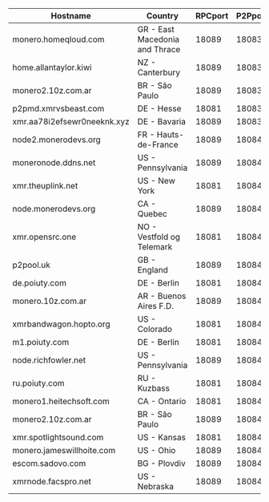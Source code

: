 Hostname | Country | RPCport | P2Pport
--- | --- | --- | ---
monero.homeqloud.com | GR - East Macedonia and Thrace | 18089 | 18083
home.allantaylor.kiwi | NZ - Canterbury | 18089 | 18083
monero2.10z.com.ar | BR - São Paulo | 18089 | 18083
p2pmd.xmrvsbeast.com | DE - Hesse | 18081 | 18083
xmr.aa78i2efsewr0neeknk.xyz | DE - Bavaria | 18089 | 18083
node2.monerodevs.org | FR - Hauts-de-France | 18089 | 18084
moneronode.ddns.net | US - Pennsylvania | 18089 | 18084
xmr.theuplink.net | US - New York | 18081 | 18084
node.monerodevs.org | CA - Quebec | 18089 | 18084
xmr.opensrc.one | NO - Vestfold og Telemark | 18081 | 18084
p2pool.uk | GB - England | 18089 | 18084
de.poiuty.com | DE - Berlin | 18081 | 18084
monero.10z.com.ar | AR - Buenos Aires F.D. | 18089 | 18084
xmrbandwagon.hopto.org | US - Colorado | 18081 | 18084
m1.poiuty.com | DE - Berlin | 18081 | 18084
node.richfowler.net | US - Pennsylvania | 18089 | 18084
ru.poiuty.com | RU - Kuzbass | 18081 | 18084
monero1.heitechsoft.com | CA - Ontario | 18081 | 18084
monero2.10z.com.ar | BR - São Paulo | 18089 | 18084
xmr.spotlightsound.com | US - Kansas | 18081 | 18084
monero.jameswillhoite.com | US - Ohio | 18089 | 18084
escom.sadovo.com | BG - Plovdiv | 18089 | 18084
xmrnode.facspro.net | US - Nebraska | 18089 | 18084
